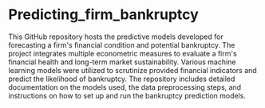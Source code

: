 # Predicting_firm_bankruptcy

This GitHub repository hosts the predictive models developed for forecasting a firm's financial condition and potential bankruptcy. The project integrates multiple econometric measures to evaluate a firm's financial health and long-term market sustainability. Various machine learning models were utilized to scrutinize provided financial indicators and predict the likelihood of bankruptcy. The repository includes detailed documentation on the models used, the data preprocessing steps, and instructions on how to set up and run the bankruptcy prediction models.

